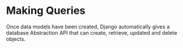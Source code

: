# Making Queries 



Once data models have been created, Django automatically gives a database Abstraction API that can create, retrieve, updated and delete objects. 



